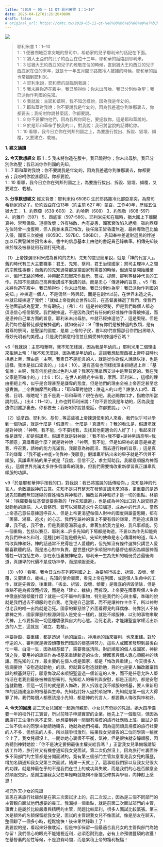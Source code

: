 ```yaml
---
title: "2019 – 05 – 11 QT 耶利米書 1：1~10"
date: 2025-04-12T01:26:20+0800
draft: false
# original_url: https://cmtc.tw/2019-05-11-qt-%e8%80%b6%e5%88%a9%e7%b1%b3%e6%9b%b8-1%ef%bc%9a110
---
```


![](/images/qt.jpg)
> 耶利米書 1：1\~10  
> 1：1 便雅憫地亞拿突城的祭司中，希勒家的兒子耶利米的話記在下面。  
> 1：2 猶大王亞們的兒子約西亞在位十三年，耶和華的話臨到耶利米。  
> 1：3 從猶大王約西亞的兒子約雅敬在位的時候，直到猶大王約西亞的兒子西底家在位的末年，就是十一年五月間耶路撒冷人被擄的時候，耶和華的話也常臨到耶利米。  
> 1：4 耶利米說，耶和華的話臨到我說：  
> 1：5 我未將你造在腹中，我已曉得你；你未出母胎，我已分別你為聖；我已派你作列國的先知。  
> 1：6 我就說：主耶和華啊，我不知怎樣說，因為我是年幼的。  
> 1：7 耶和華對我說：你不要說我是年幼的，因為我差遣你到誰那裏去，你都要去；我吩咐你說甚麼話，你都要說。  
> 1：8 你不要懼怕他們，因為我與你同在，要拯救你。這是耶和華說的。  
> 1：9 於是耶和華伸手按我的口，對我說：我已將當說的話傳給你。  
> 1：10 看哪，我今日立你在列邦列國之上，為要施行拔出、拆毀、毀壞、傾覆，又要建立、栽植。

**1. 經文誦讀**

**2.  今天默想經文**
耶 1：5 我未將你造在腹中，我已曉得你；你未出母胎，我已分別你為聖；我已派你作列國的先知。  
1：7 耶和華對我說：你不要說我是年幼的，因為我差遣你到誰那裏去，你都要去；我吩咐你說甚麼話，你都要說。  
1：10 看哪，我今日立你在列邦列國之上，為要施行拔出、拆毀、毀壞、傾覆，又要建立、栽植。

**3. 分享默想經文**
經文背景：耶利米約 650BC 生於耶路撒冷北部亞拿突，為祭司希勒家的兒子。於約西亞在位13年（約主前 627 年）蒙召，工作40年，歷經五位猶大王： 1、約西亞（638-608） 2、約哈斯（608） 3、約雅敬（608-597）4、約雅斤（597） 5、西底家（597-586）。耶利米先知在職時，猶大國上下離開真神、崇拜偶像、道德敗壞；外有強敵、內有憂患，國家衰敗陷入絕境。雖約西亞在位時曾一度復興，但人民並未真正悔改，後任諸王皆昏庸無道，最終導致巴比倫入侵，國家三次被擄（605BC、597BC、586BC）。 先知奉神差遣對選民的悖逆加以斥責警誡並預言未來。書中的信息基本上由他的書記員巴錄執筆。相傳先知後來於埃及被暴徒用石頭打死殉道。

（1）上帝揀選耶利米成為舊約的先知，先知的意思簡單說，就是「神的代言人」。舊約時代有三大主要職事：君王、先知、祭司，君王治理國家；祭司主理神人之間的宗教性事務；而舊約的先知通常都是當國家有需要的時候，但通常是開始離棄神、偏行正路的時候，神興起先知起來作啟示、警戒、提醒、審判等替神代言的工作。先知不能講自己高興愛講或不愛講的話，而是忠心「傳達神的旨意」。v5「我未將你造在腹中，我已曉得你；你未出母胎，我已分別你為聖；我已派你作列國的先知。」神揀選一個人，不是偶然一時興起，而是在創世以前，在世界未造之先，神就已經揀選了我們：「就如上帝從創立世界以前，在基督裏揀選了我們，使我們在他面前成為聖潔，無有瑕疵。」（弗1：4）這是神的奧秘，但是我們每個人都必須憑信心相信領受。我們被揀選，不是因為我們有任何的好或條件值得被揀選，而是憑神自己單方面的旨意。耶利米未出母胎，神就已經揀選他了，這是奧秘。但是我們每位基督徒都是被揀選的，就如彼前2：9「惟有你們是被揀選的族類，是有君尊的祭司，是聖潔的國度，是屬 上帝的子民，要叫你們宣揚那召你們出黑暗入奇妙光明者的美德。」只是我們願意相信並且領受神的揀選呼召嗎？

v6「我就說：主耶和華啊，我不知怎樣說，因為我是年幼的。」耶利米用二個理由來拒絕上帝：「我不知怎麼說、因為我是年幼的」。這讓我想起摩西被上帝呼召時也拒絕上帝，理由是「主啊，我素日不是能言的人，就是從你對僕人說話以後，也是這樣。我本是拙口笨舌的。」（出4：10）。還有基甸也同樣找理由拒絕過上帝：「基甸說：主啊，我有何能拯救以色列人呢？我家在瑪拿西支派中是至貧窮的。我在我父家是至微小的。」（士6：15）。在世人的眼光中來看，摩西、耶利米…，這樣的理由拒絕上帝，似乎是合理甚至是謙卑的態度。但是他們的理由全被上帝否定甚至忿怒責備。上帝責備摩西的藉口：「耶和華對他說：誰造人的口呢？誰使人口啞、耳聾、目明、眼瞎呢？豈不是我－耶和華嗎？現在去吧，我必賜你口才，指教你所當說的話。」（出4：11\~12）。上帝也對耶利米說：「你不要說我是年幼的，因為我差遣你到誰那裏去，你都要去；我吩咐你說甚麼話，你都要說。」（v7）

（2）從摩西、耶利米、基甸…等這些被上帝揀選使用的人來看，我們似乎可以學到一個功課，就是什麼是「假謙卑」，什麼是「真謙卑」？我的看法是，假謙卑就是對神說：「神啊，我不能，你不要找我，去找其他更適合的人好了！」看起來好像是謙卑，卻是假謙卑。假謙卑就是對神說：「我不能+我不要+請神另請高明=我不願意」真謙卑是什麼？就是對神說：「神啊，我不能，但是如果祢的旨意是揀選我、呼召我，請祢的能力充滿我，我願意為祢而活、而去遵行祢的旨意。」這是真正的謙卑：「我不能+神能+倚靠神=我願意」假謙卑所結出來的果子就是不信與不順服，真謙卑所結的果子就是「我信，但信不足，求主幫助我，我願意順服為神而去」。這個世界充滿太多許多假謙卑的現象，但我們需要悔改重新學習真正謙卑與順服的功課。

v9「於是耶和華伸手按我的口，對我說：我已將當說的話傳給你。」先知是神的代言人，勇敢講說神的旨意。先知不是只有整天在發預言講未來的事，更重要的是透過先知勸醒無知迷糊的百姓悔改與神和好，悔改並與神和好才是一切的重點。林前14：1保羅要每位基督徒要羨慕的「作先知講道」，也是成為神的出口對人說安慰造就勸勉的話語。人人皆祭司、皆可以渴慕追求作先知講道，成為神的代言人。當然上帝憑己意任意揀選呼召人，但是上帝更渴望每個人對神的國度與屬靈恩賜，都有「羡慕、渴慕、追求」的心志。我們在屬神的事上不要有假的謙卑，而是追求真謙卑，我不能，我不會，但是我願意渴慕追求，靠著加給我力量的，我凡事都能。另一個重點，包括以賽亞、耶利米…許多先知的下場都是殉道。不要以為作先知能夠為我們帶來名和利，這種比較可能是假先知。先知的使命是忠心傳講神的道，叫人悔改與神和好。神的話通常不見得是世人愛聽的，但先知沒有條件選擇只講世人愛聽喜歡聽的話，而是忠心對神負責。歷世歷代許多順服神的基督徒都因為順服神而犧牲一切包括生命，卻在永恆裏被神紀念。耶利米一生為先知的職份受苦最後殉道，真謙卑的代價不是成功神學，而是順服至死。

（3）v10「看哪，我今日立你在列邦列國之上，為要施行拔出、拆毀、毀壞、傾覆，又要建立、栽植。」先知的使命裏面，看見上帝在列國，或是個人生命中的工作，就是先拆毀，後重建。「拔出、拆毀、毀壞、傾覆」是徹底的拆毀清除，但是重點不是為拆毀而拆毀，而是為「建立、栽植」而拆毀。上帝要在國家與個人生命中徹底拆毀傾覆什麼？就是一切不屬神的事物，特別是我們的心與主權，準確的說就是我們過去不順服的老自我。老我是自己當家，而不是讓神作主作王，所以神對付老我的唯一出路就是治死。國家的罪惡除了外面看得見的拜偶像、倚靠別人不倚靠神之外，國家罪惡的根源與個人是完全一樣的，就是不順服神，以別的事物來取代神，上帝要拆毀一切這種驕傲與自大的心態。治死老我，才能讓聖靈掌權活出新造的人生，這就是「建立、栽植」。

神要拆毀、要重建，都是透過「祂的話語」，神用祂的話來審判，也來重建。對於悖逆的人，審判就是拆毀傾覆我們錯誤的根基與努力，這些人或國家發現到最後白忙一場、白活一生，因為根基錯了，需要徹底清除。對於順服的個人或國家，神拆毀之後，要用神的話語作為根基來重建新造的生命，使國家與個人專心順服神的話語。而先知的工作，最主要的在個人或是國家，都是「悔改與重建」。今天很多人強調要說「安慰造就勸勉」的話。但就算安慰造就勸勉，目的也是要人悔改離棄錯誤的根基與惡行，願意悔改起來順服聖靈過一個新造的人生，而不是任意允許人堅持活在老我到最後被神震怒審判。先知給人的審判與安慰，都是正面的，都是安慰造就勸勉，但這一切目的就是要人悔改，要人拆毀老我不順服的根基，要人重新用神的話語建造新的根基與生命。先知若討好人過於順服神，先知就是第一個大大得罪了神。我們每個人都應該是小先知，都是神的代言人，都要勸人悔改與神和好。

**4. 今天的回應**
這二天女兒回家一起過母親節，小女兒有奇妙的見證。她大四準備要一年的校外打工實習，所以前陣子申請實習的企業。她先上了一個飯店，但因為飯店打工生活作息不正常，她想要到另一間很有規模的旅行社應徵上班。面試之前二位不信主的同學主動請她禱告，她就為她們祝福，因為這間頗具規模的旅行社要的人不多，但想去的人多，所以競爭很激烈。結果我女兒禱告的二位同學第一輪就全上了，我女兒卻沒上。一開始她心裏很不平衡，氣神，但是很快就安靜順服，因為聽到神對她說：「你不是決定要把最後主權交給我嗎？」正當我女兒準備報請飯店工作時，旅行社又有機會通知我女兒面試，第二次仍然沒上。因為旅行社裏面許多不同部門的主管都是分開面試的，竟有第三個部門主管無意看見我女兒的履歷，增加名額通知我女兒第三次面試，結果一天就上了。這事給我們家以及我女兒很大的功課，就是神最在乎的不是我們在世上的成功與失敗，而是我們的心是否願意全然順服交託。感謝主讓我女兒在年輕時就能夠不斷接受修剪與學習，向神獻上感恩！

補充昨天小女的見證  
宣恩在某旅行社雖然是在第三次面試才上的，前二次沒上，因為是三個不同部門的主管親自面試他們想要的員工。我漏掉一個重點，就是前面二次面試部門的主管，事實上是屬於比較嚴肅與精明的主管，問題比較犀利，很多人面試比較緊張。第三次是額外的名額保留給我女兒，面試的主管跟我女兒不像面試，像是朋友在聊天，整個聊了一個多小時，輕鬆愉快！後來果然錄取上了！  
我要說的是，看起來好像耽延，但是神卻保留一個最適合我兒女的主管與部門為她存留！我們信心的眼光不能短視近利，必須忍耐到底，必有上帝預備豐碩的收獲！  
在基督裏的耐性等候，不是浪費時間，而是累積上帝的複利祝福！

